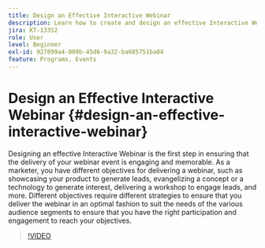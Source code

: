 ```yaml
---
title: Design an Effective Interactive Webinar
description: Learn how to create and design an effective Interactive Webinar
jira: KT-13352
role: User
level: Beginner
exl-id: 927099a4-009b-45d6-9a32-ba685751ba04
feature: Programs, Events
---
```

# Design an Effective Interactive Webinar {#design-an-effective-interactive-webinar}

Designing an effective Interactive Webinar is the first step in ensuring that the delivery of your webinar event is engaging and memorable. As a marketer, you have different objectives for delivering a webinar, such as showcasing your product to generate leads, evangelizing a concept or a technology to generate interest, delivering a workshop to engage leads, and more. Different objectives require different strategies to ensure that you deliver the webinar in an optimal fashion to suit the needs of the various audience segments to ensure that you have the right participation and engagement to reach your objectives.

>[!VIDEO](https://video.tv.adobe.com/v/3418602?quality=12&learn=on)
